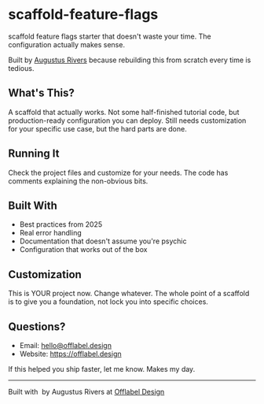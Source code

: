 # scaffold-feature-flags

scaffold feature flags starter that doesn't waste your time. The configuration actually makes sense.

Built by [Augustus Rivers](https://offlabel.design) because rebuilding this from scratch every time is tedious.

## What's This?

A scaffold that actually works. Not some half-finished tutorial code,
but production-ready configuration you can deploy. Still needs customization
for your specific use case, but the hard parts are done.

## Running It

Check the project files and customize for your needs. The code has comments
explaining the non-obvious bits.

## Built With

- Best practices from 2025
- Real error handling 
- Documentation that doesn't assume you're psychic
- Configuration that works out of the box

## Customization

This is YOUR project now. Change whatever. The whole point of a scaffold
is to give you a foundation, not lock you into specific choices.

## Questions?

- Email: hello@offlabel.design
- Website: https://offlabel.design

If this helped you ship faster, let me know. Makes my day.

---

Built with ️ by Augustus Rivers at [Offlabel Design](https://offlabel.design)
